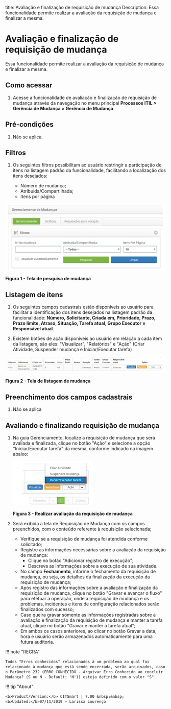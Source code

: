 title: Avaliação e finalização de requisição de mudança
Description: Essa funcionalidade permite realizar a avaliação da requisição de mudança e finalizar a mesma.
# Avaliação e finalização de requisição de mudança

Essa funcionalidade permite realizar a avaliação da requisição de mudança e finalizar a mesma.

Como acessar
--------------

1. Acesse a funcionalidade de avaliação e finalização de requisição de mudança através da navegação no menu principal
**Processos ITIL > Gerência de Mudança > Gerência de Mudança**.

Pré-condições
--------------

1. Não se aplica.

Filtros
---------

1. Os seguintes filtros possibilitam ao usuário restringir a participação de itens na listagem padrão da funcionalidade, 
facilitando a localização dos itens desejados:

    - Número de mudança;
    - Atribuída/Compartilhada;
    - Itens por página

![Pesquisa](images/ava-mud.img1.png)

**Figura 1 - Tela de pesquisa de mudança**

Listagem de itens
------------------

1. Os seguintes campos cadastrais estão disponíveis ao usuário para facilitar a identificação dos itens desejados na listagem 
padrão da funcionalidade: **Número, Solicitante, Criada em, Prioridade, Prazo, Prazo limite, Atraso, Situação, Tarefa atual,
Grupo Executor** e **Responsável atual**.

2. Existem botões de ação disponíveis ao usuário em relação a cada item da listagem, são eles: "Visualizar", "Relatórios" e "Ação" 
(Criar Atividade, Suspender mudança e Iniciar/Executar tarefa)

![Listagem](images/ava-mud.img2.png)

**Figura 2 - Tela de listagem de mudança**

Preenchimento dos campos cadastrais
------------------------------------

1. Não se aplica

Avaliando e finalizando requisição de mudança
-----------------------------------------------

1. Na guia Gerenciamento, localize a requisição de mudança que será avaliada e finalizada, clique no botão "Ação" e selecione a 
opção "Iniciar/Executar tarefa" da mesma, conforme indicado na imagem abaixo:

    ![Avaliação](images/ava-mud.img3.png)

    **Figura 3 - Realizar avaliação da requisição de mudança**

2. Será exibida a tela de Requisição de Mudança com os campos preenchidos, com o conteúdo referente à requisição selecionada;
    
    - Verifique se a requisição de mudança foi atendida conforme solicitado;
    - Registre as informações necessárias sobre a avaliação da requisição de mudança:
        - Clique no botão "Adicionar registro de execução";
        - Descreva as informações sobre a execução de sua atividade.
    - No campo **Fechamento**, informe o fechamento da requisição de mudança, ou seja, os detalhes da finalização da execução da requisição de mudança;
    -  Após registro das informações sobre a avaliação e finalização da requisição de mudança, clique no botão "Gravar e avançar o fluxo" para efetuar a operação, onde a requisição de mudança e os problemas, incidentes e itens de configuração relacionados serão finalizados com sucesso;
    - Caso queira gravar somente as informações registradas sobre a avaliação e finalização da requisição de mudança e manter a tarefa atual, clique no botão "Gravar e manter a tarefa atual";
    - Em ambos os casos anteriores, ao clicar no botão Gravar a data, hora e usuário serão armazenados automaticamente para uma futura auditoria.

!!! note "REGRA"

    Todos "Erros conhecidos" relacionados à um problema ao qual foi relacionado à mudança que está sendo encerrada, serão arquivados, caso o Parâmetro 232 (ERRO CONHECIDO - Arquivar Erro Conhecido ao concluir Mudança? (S ou N - Default: 'N')) esteja definido com o valor "S".
    
!!! tip "About"

    <b>Product/Version:</b> CITSmart | 7.00 &nbsp;&nbsp;
    <b>Updated:</b>07/11/2019 – Larissa Lourenço
